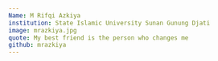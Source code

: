 ```yaml
---
Name: M Rifqi Azkiya
institution: State Islamic University Sunan Gunung Djati
image: mrazkiya.jpg 
quote: My best friend is the person who changes me
github: mrazkiya
---
```

